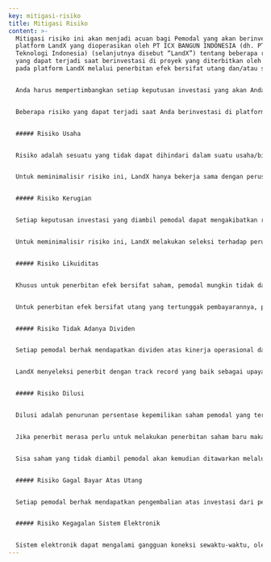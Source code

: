 ```yaml
---
key: mitigasi-risiko
title: Mitigasi Risiko
content: >-
  Mitigasi risiko ini akan menjadi acuan bagi Pemodal yang akan berinvestasi di
  platform LandX yang dioperasikan oleh PT ICX BANGUN INDONESIA (dh. PT Numex
  Teknologi Indonesia) (selanjutnya disebut “LandX”) tentang beberapa risiko
  yang dapat terjadi saat berinvestasi di proyek yang diterbitkan oleh Penerbit
  pada platform LandX melalui penerbitan efek bersifat utang dan/atau saham.


  Anda harus mempertimbangkan setiap keputusan investasi yang akan Anda lakukan. Anda harus memilih investasi yang cocok dan terbaik untuk Anda berdasarkan pengetahuan dan pengalaman Anda dalam bidang keuangan, bisnis, laporan keuangan, tujuan investasi, keuangan, dan kemampuan analisis risiko yang akan Anda ambil.


  Beberapa risiko yang dapat terjadi saat Anda berinvestasi di platform LandX, tetapi tidak terbatas pada yang berikut ini:


  ##### Risiko Usaha


  Risiko adalah sesuatu yang tidak dapat dihindari dalam suatu usaha/bisnis. Beberapa risiko yang dapat terjadi di LandX yaitu usaha properti yang tidak atau belum dapat menghasilkan sesuatu keuntungan dari proyek, termasuk namun tidak terbatas pada belum dapat dihasilkannya suatu keuntungan dari penghasilan sewa, harga properti di bawah perkiraan, proyek milik perusahaan tidak berjalan sesuai rencana dikarenakan sebab-sebab tertentu termasuk keadaan memaksa dan/atau kinerja perusahaan di bawah perkiraan.


  Untuk meminimalisir risiko ini, LandX hanya bekerja sama dengan perusahaan-perusahaan yang memiliki track record yang baik menurut standar LandX, dan terkhusus untuk perusahaan yang bergerak di bidang properti, LandX hanya bekerja sama dengan perusahaan yang sudah memiliki penghasilan sewa atas properti (menghasilkan cashflow).


  ##### Risiko Kerugian


  Setiap keputusan investasi yang diambil pemodal dapat mengakibatkan risiko kehilangan sebagian atau seluruh modal investasi, seperti namun tidak terbatas pada: penurunan kinerja perusahaan ataupun proyek, dan terkhusus untuk perusahaan yang bergerak pada bidang usaha properti terjadinya penurunan harga properti atau timbulnya biaya-biaya seperti pajak, perawatan, dan lain-lain selama properti tidak atau belum tersewa.


  Untuk meminimalisir risiko ini, LandX melakukan seleksi terhadap perusahaann-perusahaan yang akan melakukan penawaran efek serta terhadap proyek-proyek yang akan menjadi dasar penerbitan efek tersebut. Selain itu khusus untuk penerbitan efek bersifat utang, dalam rangka meminimalisir kerugian, LandX akan betindak selaku kuasa dari pemodal untuk (i) memantau perkembangan pengelolaan proyek berdasarkan data dan/atau informasi yang diperoleh baik langsung maupun tidak langsung, (ii) mengawasi dan memantau pelaksanaan kewajiban perusahaan yang merupakan penerbit berdasarkan perjanjian mengenai penerbitan efek bersifat utang, (iii) mengawasi, melakukan inspeksi, dan mengadministrasikan jaminan bagi pembayaran kewajiban kepada para pemodal, jika terdapat jaminan bagi pembayaran kewajiban kepada pemodal, dan (iv) memantau pembayaran yang dilakukan oleh perusahaan yang bertindak selaku penerbit kepada para pemodal, yang mana dalam hal ini setiap risiko atas investasi terhadap proyek terkait adalah tetap menjadi risiko dari para pemodal.


  ##### Risiko Likuiditas


  Khusus untuk penerbitan efek bersifat saham, pemodal mungkin tidak dapat dengan mudah menjual saham pada secondary market (pasar sekunder) untuk saham dari penerbit tertentu atau pemodal mungkin tidak dapat menemukan pembeli sebelum properti dijual kembali setelah pemungutan suara (dalam hal penerbit bergerak pada bidang usaha property). LandX akan memfasilitasi penjualan dan pembelian saham Pemodal setelah secondary market (pasar sekunder) diluncurkan. LandX juga akan menyediakan harga properti dari hasil appraisal sebagai patokan untuk transaksi jual-beli di secondary market (pasar sekunder) (khusus untuk penerbit yang bergerak pada bidang properti).


  Untuk penerbitan efek bersifat utang yang tertunggak pembayarannya, pemodal akan sulit untuk mendapatkan kembali dana investasi yang telah diberikan atas penerbitan utang tersebut setelah lewatnya tanggal jatuh tempo. Apabila terdapat jaminan atas pembayaran utang tersebut yang dibuat berdasarkan ketentuan peraturan perundang-undangan yang berlaku, jaminan tersebut dapat dieksekusi dan hasil dari eksekusi jaminan tersebut dapat dibagikan kepada para pemodal yang memiliki piutang terhadap penerbit sesuai dengan ketentuan peraturan perundang-undangan yang berlaku.


  ##### Risiko Tidak Adanya Dividen


  Setiap pemodal berhak mendapatkan dividen atas kinerja operasional dari penerbit sesuai dengan jumlah kepemilikan saham. Dividen akan dibagikan sesuai dengan keuntungan penerbit kepada masing-masing pemodal sesuai dengan jumlah kepemilikan sahamnya. Tidak adanya pembagian dividen dapat terjadi karena kinerja penerbit sedang kurang baik.


  LandX menyeleksi penerbit dengan track record yang baik sebagai upaya agar proses pembagian dividen selalu lancar dan tepat waktu. LandX juga akan terus berkomunikasi dengan penerbit untuk menyediakan laporan keuangan hasil audit yang transparan dan akuntabel.


  ##### Risiko Dilusi


  Dilusi adalah penurunan persentase kepemilikan saham pemodal yang terjadi karena bertambahnya jumlah saham total, sedangkan pemodal yang bersangkutan tidak ikut membeli penerbitan saham baru tersebut. Efek dilusi bisa terjadi bila investor tidak menebus penerbitan saham baru dari aksi rights issue, atau private placement.


  Jika penerbit merasa perlu untuk melakukan penerbitan saham baru maka LandX akan melakukan penawaran rights issue, yaitu menawarkan terlebih dahulu kepada pemodal saham tersebut sebelumnya supaya jumlah dan persentase kepemilikan saham tetap sama.


  Sisa saham yang tidak diambil pemodal akan kemudian ditawarkan melalui crowdsale di platform LandX.


  ##### Risiko Gagal Bayar Atas Utang


  Setiap pemodal berhak mendapatkan pengembalian atas investasi dari penerbitan efek bersifat utang yang dilakukan oleh penerbit, berikut dengan setiap bunga dan biaya-biaya lainnya yang diperjanjikan. Hanya saja, terdapat risiko gagal bayar atas utang dari penerbit dikarenakan sebab-sebab yang dapat mengakibatkan pelaksanaan proyek tidak berjalan sesuai dengan rencana. Pemodal memahami bahwa hal tersebut dapat terjadi sewaktu-waktu, dan merupakan risiko dari pemodal saat melakukan investasi terhadap penerbitan efek bersifat utang.


  ##### Risiko Kegagalan Sistem Elektronik


  Sistem elektronik dapat mengalami gangguan koneksi sewaktu-waktu, oleh sebab itu LandX menggunakan beberapa server, baik utama maupun backup untuk meminimalisir risiko gangguan sistem elektronik.
---
```

